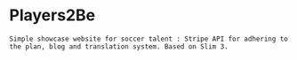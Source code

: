 # Players2Be
`Simple showcase website for soccer talent : Stripe API for adhering to the plan, blog and translation system. Based on Slim 3.`
